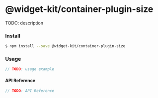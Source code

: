 # @widget-kit/container-plugin-size

TODO: description

### Install

```bash
$ npm install --save @widget-kit/container-plugin-size
```

### Usage

```js
// TODO: usage example
```

#### API Reference

```js
// TODO: API Reference
```
